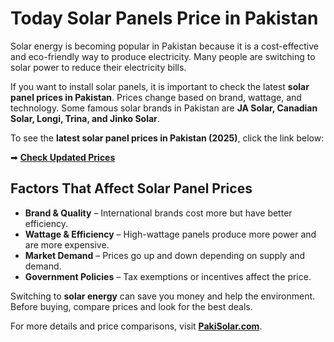 # Today Solar Panels Price in Pakistan 

Solar energy is becoming popular in Pakistan because it is a cost-effective and eco-friendly way to produce electricity. Many people are switching to solar power to reduce their electricity bills.  

If you want to install solar panels, it is important to check the latest **solar panel prices in Pakistan**. Prices change based on brand, wattage, and technology. Some famous solar brands in Pakistan are **JA Solar, Canadian Solar, Longi, Trina, and Jinko Solar**.  

To see the **latest solar panel prices in Pakistan (2025)**, click the link below:  

➡ **[Check Updated Prices](https://pakisolar.com/solar-panel-price-in-pakistan-2025/)**  

## Factors That Affect Solar Panel Prices  
- **Brand & Quality** – International brands cost more but have better efficiency.  
- **Wattage & Efficiency** – High-wattage panels produce more power and are more expensive.  
- **Market Demand** – Prices go up and down depending on supply and demand.  
- **Government Policies** – Tax exemptions or incentives affect the price.  

Switching to **solar energy** can save you money and help the environment. Before buying, compare prices and look for the best deals.  

For more details and price comparisons, visit **[PakiSolar.com](https://pakisolar.com/solar-panel-price-in-pakistan-2025/)**.

